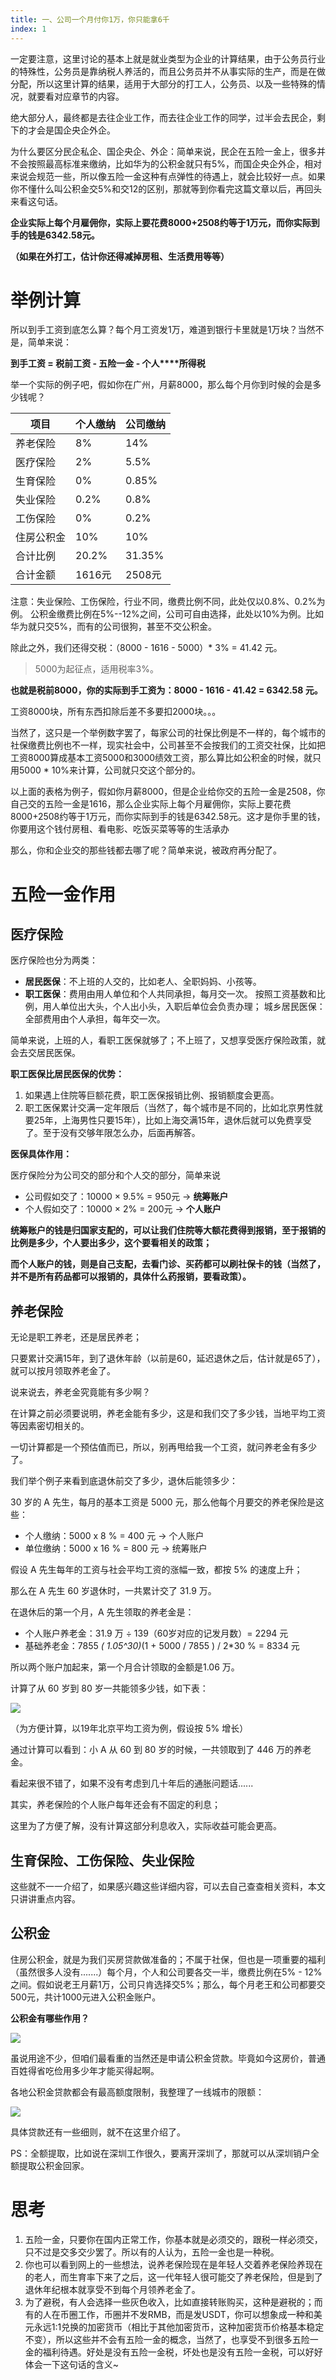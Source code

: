 ```yaml
---
title: 一、公司一个月付你1万，你只能拿6千
index: 1
---
```


一定要注意，这里讨论的基本上就是就业类型为企业的计算结果，由于公务员行业的特殊性，公务员是靠纳税人养活的，而且公务员并不从事实际的生产，而是在做分配，所以这里计算的结果，适用于大部分的打工人，公务员、以及一些特殊的情况，就要看对应章节的内容。

绝大部分人，最终都是去往企业工作，而去往企业工作的同学，过半会去民企，剩下的才会是国企央企外企。

为什么要区分民企私企、国企央企、外企：简单来说，民企在五险一金上，很多并不会按照最高标准来缴纳，比如华为的公积金就只有5%，而国企央企外企，相对来说会规范一些，所以像五险一金这种有点弹性的待遇上，就会比较好一点。如果你不懂什么叫公积金交5%和交12的区别，那就等到你看完这篇文章以后，再回头来看这句话。

**企业实际上每个月雇佣你，实际上要花费8000+2508约等于1万元，而你实际到手的钱是6342.58元。**

**（如果在外打工，估计你还得减掉房租、生活费用等等）**

# 举例计算

所以到手工资到底怎么算？每个月工资发1万，难道到银行卡里就是1万块？当然不是，简单来说：

**到手工资 = 税前工资 - 五险一金 - 个人****所得税**

举一个实际的例子吧，假如你在广州，月薪8000，那么每个月你到时候的会是多少钱呢？

| 项目       | 个人缴纳 | 公司缴纳 |
| ---------- | -------- | -------- |
| 养老保险   | 8%       | 14%      |
| 医疗保险   | 2%       | 5.5%     |
| 生育保险   | 0%       | 0.85%    |
| 失业保险   | 0.2%     | 0.8%     |
| 工伤保险   | 0%       | 0.2%     |
| 住房公积金 | 10%      | 10%      |
| 合计比例   | 20.2%    | 31.35%   |
| 合计金额   | 1616元   | 2508元   |

注意：失业保险、工伤保险，行业不同，缴费比例不同，此处仅以0.8%、0.2%为例。 公积金缴费比例在5%--12%之间，公司可自由选择，此处以10%为例。比如华为就只交5%，而有的公司很狗，甚至不交公积金。

除此之外，我们还得交税：（8000 - 1616 - 5000）* 3% = 41.42 元。

> 5000为起征点，适用税率3%。

**也就是税前8000，你的实际到手工资为：8000 - 1616 - 41.42 = 6342.58 元。**

工资8000块，所有东西扣除后差不多要扣2000块。。。

当然了，这只是一个举例数字罢了，每家公司的社保比例是不一样的，每个城市的社保缴费比例也不一样，现实社会中，公司甚至不会按我们的工资交社保，比如把工资8000算成基本工资5000和3000绩效工资，那么算比如公积金的时候，就只用5000 * 10%来计算，公司就只交这个部分的。

以上面的表格为例子，假如你月薪8000，但是企业给你交的五险一金是2508，你自己交的五险一金是1616，那么企业实际上每个月雇佣你，实际上要花费8000+2508约等于1万元，而你实际到手的钱是6342.58元。这才是你手里的钱，你要用这个钱付房租、看电影、吃饭买菜等等的生活承办

那么，你和企业交的那些钱都去哪了呢？简单来说，被政府再分配了。

# 五险一金作用

## 医疗保险

医疗保险也分为两类：

- **居民医保**：不上班的人交的，比如老人、全职妈妈、小孩等。 
- **职工医保**：费用由用人单位和个人共同承担，每月交一次。 按照工资基数和比例，用人单位出大头，个人出小头，入职后单位会负责办理； 城乡居民医保：全部费用由个人承担，每年交一次。

简单来说，上班的人，看职工医保就够了；不上班了，又想享受医疗保险政策，就会去交居民医保。

**职工医保比居民医保的优势：**

1. 如果遇上住院等巨额花费，职工医保报销比例、报销额度会更高。
2. 职工医保累计交满一定年限后（当然了，每个城市是不同的，比如北京男性就要25年，上海男性只要15年），比如上海交满15年，退休后就可以免费享受了。至于没有交够年限怎么办，后面再解答。

**医保具体作用：**

医疗保险分为公司交的部分和个人交的部分，简单来说

- 公司假如交了：10000 × 9.5% = 950元 → **统筹账户**
- 个人假如交了：10000 × 2% = 200元 → **个人账户**

**统筹账户的钱是归国家支配的，可以让我们住院等大额花费得到报销，至于报销的比例是多少，个人要出多少，这个要看相关的政策；**

**而个人账户的钱，则是自己支配，去看门诊、买药都可以刷社保卡的钱（当然了，并不是所有药品都可以报销的，具体什么药报销，要看政策）。**

## 养老保险

无论是职工养老，还是居民养老；

只要累计交满15年，到了退休年龄（以前是60，延迟退休之后，估计就是65了），就可以按月领取养老金了。

说来说去，养老金究竟能有多少啊？

在计算之前必须要说明，养老金能有多少，这是和我们交了多少钱，当地平均工资等因素密切相关的。

一切计算都是一个预估值而已，所以，别再甩给我一个工资，就问养老金有多少了。

我们举个例子来看到底退休前交了多少，退休后能领多少：

30 岁的 A 先生，每月的基本工资是 5000 元，那么他每个月要交的养老保险是这些：

- 个人缴纳：5000 x 8 % = 400 元 → 个人账户
- 单位缴纳：5000 x 16 % = 800 元 → 统筹账户

假设 A 先生每年的工资与社会平均工资的涨幅一致，都按 5% 的速度上升；

那么在 A 先生 60 岁退休时，一共累计交了 31.9 万。

在退休后的第一个月，A 先生领取的养老金是：

- 个人账户养老金：31.9 万 ÷ 139（60岁对应的记发月数）= 2294 元
- 基础养老金：7855 *( 1.05^30)*(1 + 5000 / 7855 ) / 2*30 % = 8334 元

所以两个账户加起来，第一个月合计领取的金额是1.06 万。

计算了从 60 岁到 80 岁一共能领多少钱，如下表：

![](https://images-tomcode-1258913748.cos.ap-guangzhou.myqcloud.com/202305271937106.png)

（为方便计算，以19年北京平均工资为例，假设按 5% 增长）

通过计算可以看到：小 A 从 60 到 80 岁的时候，一共领取到了 446 万的养老金。

看起来很不错了，如果不没有考虑到几十年后的通胀问题话......

其实，养老保险的个人账户每年还会有不固定的利息；

这里为了方便了解，没有计算这部分利息收入，实际收益可能会更高。

## 生育保险、工伤保险、失业保险

这些就不一一介绍了，如果感兴趣这些详细内容，可以去自己查查相关资料，本文只讲讲重点内容。

## 公积金

住房公积金，就是为我们买房贷款做准备的；不属于社保，但也是一项重要的福利（虽然很多人没有.......）每个月，个人和公司要各交一半，缴费比例在5% - 12%之间。假如说老王月薪1万，公司只肯选择交5%；那么，每个月老王和公司都要交500元，共计1000元进入公积金账户。

**公积金有哪些作用？**

![](https://images-tomcode-1258913748.cos.ap-guangzhou.myqcloud.com/202305271937829.png)

虽说用途不少，但咱们最看重的当然还是申请公积金贷款。毕竟如今这房价，普通百姓得省吃俭用多少年才能买得起啊。

各地公积金贷款都会有最高额度限制，我整理了一线城市的限额：

![](https://images-tomcode-1258913748.cos.ap-guangzhou.myqcloud.com/202305271937310.png)

具体贷款还有一些细则，就不在这里介绍了。

PS：全额提取，比如说在深圳工作很久，要离开深圳了，那就可以从深圳销户全额提取公积金回家。

# 思考

1. 五险一金，只要你在国内正常工作，你基本就是必须交的，跟税一样必须交，只不过是交多交少罢了。所以有的人认为，五险一金也是一种税。
2. 你也可以看到网上的一些想法，说养老保险现在是年轻人交着养老保险养现在的老人，而生育率下来了之后，这一代年轻人很可能交了养老保险，但是到了退休年纪根本就享受不到每个月领养老金了。
3. 为了避税，有人会选择一些灰色收入，比如直接转账购买，这种是避税的；而有的人在币圈工作，币圈并不发RMB，而是发USDT，你可以想象成一种和美元永远1:1兑换的加密货币（相比于其他加密货币，这种加密货币价格基本稳定不变），所以这些并不会有五险一金的概念，当然了，也享受不到很多五险一金的福利待遇。好处是没有五险一金税，坏处也是没有五险一金税，可以好好体会一下这句话的含义~